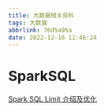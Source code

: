 ```yaml
---
title: 大数据相关资料
tags: 大数据
abbrlink: 76d5a95a
date: 2022-12-16 11:46:24
---
```


# SparkSQL
[Spark SQL Limit 介绍及优化](https://cloud.tencent.com/developer/article/1348071)